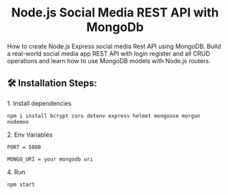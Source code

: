 <h1 align="center" id="title">Node.js Social Media REST API with MongoDb</h1>

<p id="description">How to create Node.js Express social media Rest API using MongoDB. Build a real-world social media app REST API with login register and all CRUD operations and learn how to use MongoDB models with Node.js routers.</p>

<h2>🛠️ Installation Steps:</h2>

<p>1. Install dependencies</p>

```
npm i install bcrypt cors dotenv express helmet mongoose morgan nodemon
```

<p>2. Env Variables</p>

```
PORT = 5000
```

```
MONGO_URI = your mongodb uri
```

<p>4. Run</p>

```
npm start
```
